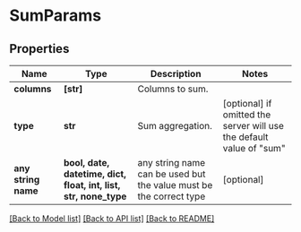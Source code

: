 # SumParams


## Properties
Name | Type | Description | Notes
------------ | ------------- | ------------- | -------------
**columns** | **[str]** | Columns to sum. | 
**type** | **str** | Sum aggregation. | [optional]  if omitted the server will use the default value of "sum"
**any string name** | **bool, date, datetime, dict, float, int, list, str, none_type** | any string name can be used but the value must be the correct type | [optional]

[[Back to Model list]](../README.md#documentation-for-models) [[Back to API list]](../README.md#documentation-for-api-endpoints) [[Back to README]](../README.md)


